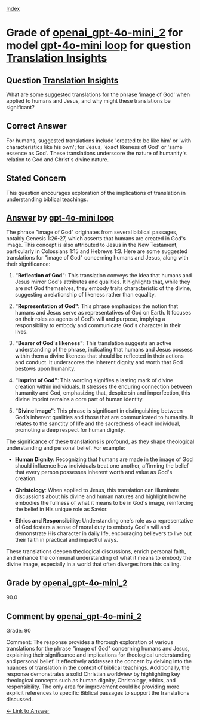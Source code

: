 
[Index](../../../../index.md)
# Grade of [openai_gpt-4o-mini_2](../../../grading_models/openai_gpt-4o-mini_2.md) for model [gpt-4o-mini loop](../../../answering_models/gpt-4o-mini_loop.md) for question [Translation Insights](../../../questions/Translation_Insights.md)

## Question [Translation Insights](../../../questions/Translation_Insights.md)
What are some suggested translations for the phrase 'image of God' when applied to humans and Jesus, and why might these translations be significant?

## Correct Answer
For humans, suggested translations include 'created to be like him' or 'with characteristics like his own'; for Jesus, 'exact likeness of God' or 'same essence as God'. These translations underscore the nature of humanity's relation to God and Christ's divine nature.

## Stated Concern
This question encourages exploration of the implications of translation in understanding biblical teachings.

## [Answer](../Translation_Insights.md) by [gpt-4o-mini loop](../../../answering_models/gpt-4o-mini_loop.md)
The phrase "image of God" originates from several biblical passages, notably Genesis 1:26-27, which asserts that humans are created in God's image. This concept is also attributed to Jesus in the New Testament, particularly in Colossians 1:15 and Hebrews 1:3. Here are some suggested translations for "image of God" concerning humans and Jesus, along with their significance:

1. **"Reflection of God"**: This translation conveys the idea that humans and Jesus mirror God's attributes and qualities. It highlights that, while they are not God themselves, they embody traits characteristic of the divine, suggesting a relationship of likeness rather than equality.

2. **"Representation of God"**: This phrase emphasizes the notion that humans and Jesus serve as representatives of God on Earth. It focuses on their roles as agents of God’s will and purpose, implying a responsibility to embody and communicate God's character in their lives.

3. **"Bearer of God's likeness"**: This translation suggests an active understanding of the phrase, indicating that humans and Jesus possess within them a divine likeness that should be reflected in their actions and conduct. It underscores the inherent dignity and worth that God bestows upon humanity.

4. **"Imprint of God"**: This wording signifies a lasting mark of divine creation within individuals. It stresses the enduring connection between humanity and God, emphasizing that, despite sin and imperfection, this divine imprint remains a core part of human identity.

5. **"Divine Image"**: This phrase is significant in distinguishing between God’s inherent qualities and those that are communicated to humanity. It relates to the sanctity of life and the sacredness of each individual, promoting a deep respect for human dignity.

The significance of these translations is profound, as they shape theological understanding and personal belief. For example:

- **Human Dignity**: Recognizing that humans are made in the image of God should influence how individuals treat one another, affirming the belief that every person possesses inherent worth and value as God's creation.

- **Christology**: When applied to Jesus, this translation can illuminate discussions about his divine and human natures and highlight how he embodies the fullness of what it means to be in God's image, reinforcing the belief in His unique role as Savior.

- **Ethics and Responsibility**: Understanding one's role as a representative of God fosters a sense of moral duty to embody God's will and demonstrate His character in daily life, encouraging believers to live out their faith in practical and impactful ways.

These translations deepen theological discussions, enrich personal faith, and enhance the communal understanding of what it means to embody the divine image, especially in a world that often diverges from this calling.

## Grade by [openai_gpt-4o-mini_2](../../../grading_models/openai_gpt-4o-mini_2.md)
90.0

## Comment by [openai_gpt-4o-mini_2](../../../grading_models/openai_gpt-4o-mini_2.md)
Grade: 90

Comment: The response provides a thorough exploration of various translations for the phrase "image of God" concerning humans and Jesus, explaining their significance and implications for theological understanding and personal belief. It effectively addresses the concern by delving into the nuances of translation in the context of biblical teachings. Additionally, the response demonstrates a solid Christian worldview by highlighting key theological concepts such as human dignity, Christology, ethics, and responsibility. The only area for improvement could be providing more explicit references to specific Biblical passages to support the translations discussed.

[&lt;- Link to Answer](../Translation_Insights.md)
